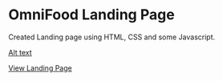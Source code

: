 # OmniFood Landing Page

Created Landing page using HTML, CSS and some Javascript.

[Alt text](img/Capture.PNG)

[View Landing Page](https://omnifood-frass.netlify.app/)
